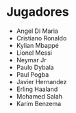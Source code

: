 # Jugadores

* Angel Di Maria
* Cristiano Ronaldo
* Kylian Mbappé
* Lionel Messi
* Neymar Jr
* Paulo Dybala
* Paul Pogba
* Javier Hernandez
* Erling Haaland
* Mohamed Salah
* Karim Benzema